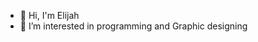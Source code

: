 - 👋 Hi, I'm Elijah 
- 👀 I’m interested in programming and Graphic designing 
<!---
Tishbite24/Tishbite24 is a ✨ special ✨ repository because its `README.md` (this file) appears on your GitHub profile.
You can click the Preview link to take a look at your changes.
--->
